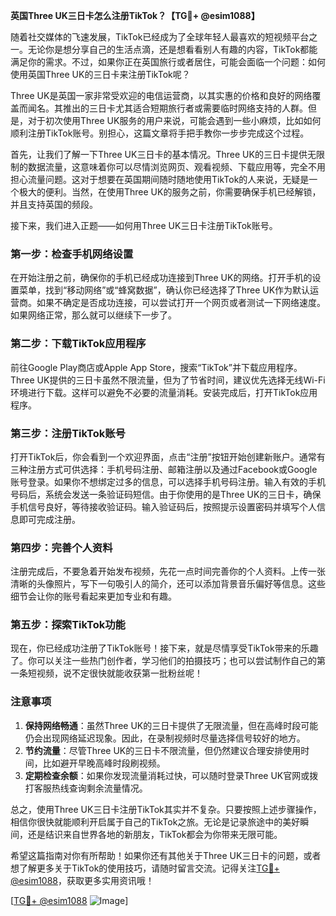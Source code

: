 **英国Three UK三日卡怎么注册TikTok？【TG💪+ @esim1088】**

随着社交媒体的飞速发展，TikTok已经成为了全球年轻人最喜欢的短视频平台之一。无论你是想分享自己的生活点滴，还是想看看别人有趣的内容，TikTok都能满足你的需求。不过，如果你正在英国旅行或者居住，可能会面临一个问题：如何使用英国Three UK的三日卡来注册TikTok呢？

Three UK是英国一家非常受欢迎的电信运营商，以其实惠的价格和良好的网络覆盖而闻名。其推出的三日卡尤其适合短期旅行者或需要临时网络支持的人群。但是，对于初次使用Three UK服务的用户来说，可能会遇到一些小麻烦，比如如何顺利注册TikTok账号。别担心，这篇文章将手把手教你一步步完成这个过程。

首先，让我们了解一下Three UK三日卡的基本情况。Three UK的三日卡提供无限制的数据流量，这意味着你可以尽情浏览网页、观看视频、下载应用等，完全不用担心流量问题。这对于想要在英国期间随时随地使用TikTok的人来说，无疑是一个极大的便利。当然，在使用Three UK的服务之前，你需要确保手机已经解锁，并且支持英国的频段。

接下来，我们进入正题——如何用Three UK三日卡注册TikTok账号。

### **第一步：检查手机网络设置**
在开始注册之前，确保你的手机已经成功连接到Three UK的网络。打开手机的设置菜单，找到“移动网络”或“蜂窝数据”，确认你已经选择了Three UK作为默认运营商。如果不确定是否成功连接，可以尝试打开一个网页或者测试一下网络速度。如果网络正常，那么就可以继续下一步了。

### **第二步：下载TikTok应用程序**
前往Google Play商店或Apple App Store，搜索“TikTok”并下载应用程序。Three UK提供的三日卡虽然不限流量，但为了节省时间，建议优先选择无线Wi-Fi环境进行下载。这样可以避免不必要的流量消耗。安装完成后，打开TikTok应用程序。

### **第三步：注册TikTok账号**
打开TikTok后，你会看到一个欢迎界面，点击“注册”按钮开始创建新账户。通常有三种注册方式可供选择：手机号码注册、邮箱注册以及通过Facebook或Google账号登录。如果你不想绑定过多的信息，可以选择手机号码注册。输入有效的手机号码后，系统会发送一条验证码短信。由于你使用的是Three UK的三日卡，确保手机信号良好，等待接收验证码。输入验证码后，按照提示设置密码并填写个人信息即可完成注册。

### **第四步：完善个人资料**
注册完成后，不要急着开始发布视频，先花一点时间完善你的个人资料。上传一张清晰的头像照片，写下一句吸引人的简介，还可以添加背景音乐偏好等信息。这些细节会让你的账号看起来更加专业和有趣。

### **第五步：探索TikTok功能**
现在，你已经成功注册了TikTok账号！接下来，就是尽情享受TikTok带来的乐趣了。你可以关注一些热门创作者，学习他们的拍摄技巧；也可以尝试制作自己的第一条短视频，说不定很快就能收获第一批粉丝呢！

### **注意事项**
1. **保持网络畅通**：虽然Three UK的三日卡提供了无限流量，但在高峰时段可能仍会出现网络延迟现象。因此，在录制视频时尽量选择信号较好的地方。
2. **节约流量**：尽管Three UK的三日卡不限流量，但仍然建议合理安排使用时间，比如避开早晚高峰时段刷视频。
3. **定期检查余额**：如果你发现流量消耗过快，可以随时登录Three UK官网或拨打客服热线查询剩余流量情况。

总之，使用Three UK三日卡注册TikTok其实并不复杂。只要按照上述步骤操作，相信你很快就能顺利开启属于自己的TikTok之旅。无论是记录旅途中的美好瞬间，还是结识来自世界各地的新朋友，TikTok都会为你带来无限可能。

希望这篇指南对你有所帮助！如果你还有其他关于Three UK三日卡的问题，或者想了解更多关于TikTok的使用技巧，请随时留言交流。记得关注[TG💪+ @esim1088](https://t.me/s/esim1088)，获取更多实用资讯哦！

[[TG💪+ @esim1088](https://t.me/s/esim1088) ![Image](https://i.postimg.cc/4NQfJmqS/Snipaste-2025-05-13-00-14-12.png)]